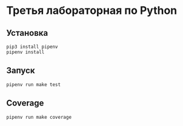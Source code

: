 # Третья лабораторная по Python

## Установка

```shell
pip3 install pipenv
pipenv install
```

## Запуск

```shell
pipenv run make test
```

## Coverage

```shell
pipenv run make coverage
```
